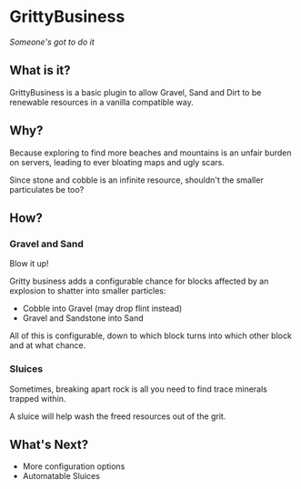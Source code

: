 # GrittyBusiness
*Someone's got to do it*

## What is it?
GrittyBusiness is a basic plugin to allow Gravel, Sand and Dirt to be
renewable resources in a vanilla compatible way.

## Why?
Because exploring to find more beaches and mountains is an unfair burden
on servers, leading to ever bloating maps and ugly scars.

Since stone and cobble is an infinite resource, shouldn't the smaller
particulates be too?

## How?
### Gravel and Sand
Blow it up!

Gritty business adds a configurable chance for blocks affected by an explosion
to shatter into smaller particles:
* Cobble into Gravel (may drop flint instead)
* Gravel and Sandstone into Sand

All of this is configurable, down to which block turns into which other block
and at what chance.

### Sluices
Sometimes, breaking apart rock is all you need to find trace minerals trapped within.

A sluice will help wash the freed resources out of the grit. 

## What's Next?
* More configuration options
* Automatable Sluices